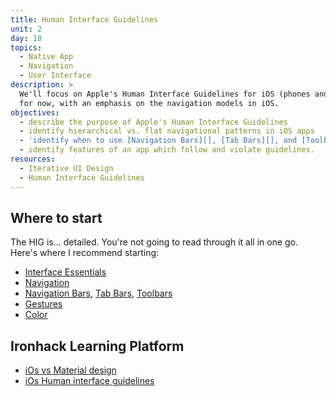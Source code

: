 ```yaml
---
title: Human Interface Guidelines
unit: 2
day: 18
topics:
  - Native App
  - Navigation
  - User Interface
description: >
  We'll focus on Apple's Human Interface Guidelines for iOS (phones and tablets)
  for now, with an emphasis on the navigation models in iOS.
objectives:
  - describe the purpose of Apple's Human Interface Guidelines
  - identify hierarchical vs. flat navigational patterns in iOS apps
  - 'identify when to use [Navigation Bars][], [Tab Bars][], and [Toolbars][]'
  - identify features of an app which follow and violate guidelines.
resources:
  - Iterative UI Design
  - Human Interface Guidelines
---
```


Where to start
--------------

The HIG is... detailed. You're not going to read through it all in one go. Here's where I recommend starting:

- [Interface Essentials](https://developer.apple.com/design/human-interface-guidelines/ios/overview/interface-essentials/)
- [Navigation](https://developer.apple.com/design/human-interface-guidelines/ios/app-architecture/navigation/)
- [Navigation Bars][], [Tab Bars][], [Toolbars][]
- [Gestures](https://developer.apple.com/design/human-interface-guidelines/ios/user-interaction/gestures/)
- [Color](https://developer.apple.com/design/human-interface-guidelines/ios/visual-design/color/)

[Navigation Bars]: https://developer.apple.com/design/human-interface-guidelines/ios/bars/navigation-bars/
[Tab Bars]: https://developer.apple.com/design/human-interface-guidelines/ios/bars/tab-bars/
[Toolbars]: https://developer.apple.com/design/human-interface-guidelines/ios/bars/toolbars/


Ironhack Learning Platform
--------------------------
- [iOs vs Material design](http://learn.ironhack.com/#/learning_unit/7072)
- [iOs Human interface guidelines](http://learn.ironhack.com/#/learning_unit/7073)
